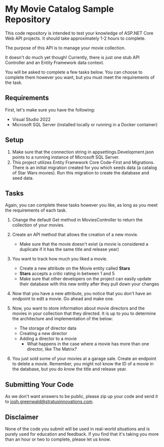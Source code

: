 # My Movie Catalog Sample Repository

This code repository is intended to test your knowledge of ASP.NET Core Web API projects. It should take approximately 
1-2 hours to complete. 

The purpose of this API is to manage your movie collection.

It doesn't do much yet though! Currently, there is just one stub API Controller and an Entity Framework data context.

You will be asked to complete a few tasks below. You can choose to complete them however
you want, but you must meet the requirements of the task.

## Requirements

First, let's make sure you have the following:

* Visual Studio 2022
* Microsoft SQL Server (installed locally or running in a Docker container)

## Setup

1. Make sure that the connection string in appsettings.Development.json points to a
running instance of Microsoft SQL Server.
1. This project utilizes Entity Framework Core Code-First and Migrations. There is an 
initial migration created for you which seeds data (a catalog of Star Wars movies). 
Run this migration to create the database and seed data.

## Tasks

Again, you can complete these tasks however you like, as long as you 
meet the requirements of each task. 

1. Change the default Get method in MoviesController to return the collection of your movies.

2. Create an API method that allows the creation of a new movie.
   * Make sure that the movie doesn't exist (a movie is considered a duplicate if it has the same title and release year)

3. You want to track how much you liked a movie. 
    * Create a new attribute on the Movie entity called **Stars**
    * **Stars** accepts a critic rating in between 1 and 5
    * Make sure that other developers on the project can easily update their database with this new entity after they pull down your changes

4. Now that you have a new attribute, you notice that you don't have an endpoint to edit a movie. Go ahead and make one.

5. Now, you want to store information about movie directors and the movies in your collection that they directed. It is up to you to determine the architecture and implementation of the below:
    * The storage of director data
    * Creating a new director 
    * Adding a director to a movie
        * What happens in the case where a movie has more than one director, like The Matrix?

6. You just sold some of your movies at a garage sale. Create an endpoint to delete a movie. Remember, you might not know the ID of a movie in the database, but you do know the title and release year.

## Submitting Your Code

As we don't want answers to be public, please zip up your code and send it to josh.greenwald@stratusinnovations.com.

## Disclaimer

None of the code you submit will be used in real-world situations and is purely used for education
and feedback. If you find that it's taking you more than an hour or two to complete, please let us know.